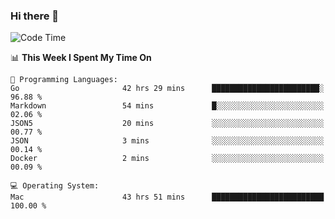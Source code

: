 ### Hi there 👋

<!--
**CrazyCollin/crazycollin** is a ✨ _special_ ✨ repository because its `README.md` (this file) appears on your GitHub profile.

Here are some ideas to get you started:

- 🔭 I’m currently working on ...
- 🌱 I’m currently learning ...
- 👯 I’m looking to collaborate on ...
- 🤔 I’m looking for help with ...
- 💬 Ask me about ...
- 📫 How to reach me: ...
- 😄 Pronouns: ...
- ⚡ Fun fact: ...
-->

<!--START_SECTION:waka-->
![Code Time](http://img.shields.io/badge/Code%20Time-4%2C603%20hrs%204%20mins-blue)

📊 **This Week I Spent My Time On** 

```text
💬 Programming Languages: 
Go                       42 hrs 29 mins      ████████████████████████░   96.88 % 
Markdown                 54 mins             █░░░░░░░░░░░░░░░░░░░░░░░░   02.06 % 
JSON5                    20 mins             ░░░░░░░░░░░░░░░░░░░░░░░░░   00.77 % 
JSON                     3 mins              ░░░░░░░░░░░░░░░░░░░░░░░░░   00.14 % 
Docker                   2 mins              ░░░░░░░░░░░░░░░░░░░░░░░░░   00.09 % 

💻 Operating System: 
Mac                      43 hrs 51 mins      █████████████████████████   100.00 % 
```


<!--END_SECTION:waka-->
